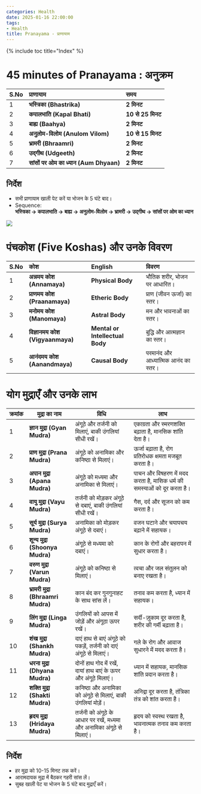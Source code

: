 ```yaml
---
categories: Health
date: 2025-01-16 22:00:00
tags:
- Health
title: Pranayama - प्राणायाम
---
```


{% include toc title="Index" %}

# 45 minutes of Pranayama : अनुक्रम

| S.No | प्राणायाम                              | समय               |
|:-----|:---------------------------------------|:------------------|
| 1    | **भस्त्रिका (Bhastrika)**              | **2 मिनट**        | 
| 2    | **कपालभाति (Kapal Bhati)**             | **10 से 25 मिनट** |
| 3    | **बाह्य (Baahya)**                     | **2 मिनट**        |
| 4    | **अनुलोम-विलोम (Anulom Vilom)**        | **10 से 15 मिनट** |
| 5    | **भ्रामरी (Bhraamri)**                 | **2 मिनट**        |
| 6    | **उद्गीथ (Udgeeth)**                   | **2 मिनट**        |
| 7    | **सांसों पर ओम का ध्यान (Aum Dhyaan)** | **2 मिनट**        |

## निर्देश
- सभी प्राणायाम खाली पेट करें या भोजन के 5 घंटे बाद।
- Sequence:  
  **भस्त्रिका → कपालभाति → बाह्य → अनुलोम-विलोम → भ्रामरी → उद्गीथ → सांसों पर ओम का ध्यान**  

![](https://www.youtube.com/watch?v=dpnClaC2yLg)

# पंचकोश (Five Koshas) और उनके विवरण

| S.No  | कोश                               | English                         | विवरण                                 |
|:------|:----------------------------------|:--------------------------------|:--------------------------------------|
| 1     | **अन्नमय कोश (Annamaya)**         | **Physical Body**               | भौतिक शरीर, भोजन पर आधारित।           |
| 2     | **प्राणमय कोश (Praanamaya)**      | **Etheric Body**                | प्राण (जीवन ऊर्जा) का स्तर।           |
| 3     | **मनोमय कोश (Manomaya)**          | **Astral Body**                 | मन और भावनाओं का स्तर।                |
| 4     | **विज्ञानमय कोश (Vigyaanmaya)**   | **Mental or Intellectual Body** | बुद्धि और आत्मज्ञान का स्तर।          |
| 5     | **आनंदमय कोश (Aanandmaya)**       | **Causal Body**                 | परमानंद और आध्यात्मिक आनंद का स्तर।   |


# योग मुद्राएँ और उनके लाभ

| क्रमांक | मुद्रा का नाम              | विधि                                                   | लाभ                                                       |
|--------|---------------------------|-------------------------------------------------------|----------------------------------------------------------|
| 1      | **ज्ञान मुद्रा (Gyan Mudra)** | अंगूठे और तर्जनी को मिलाएं, बाकी उंगलियां सीधी रखें।      | एकाग्रता और स्मरणशक्ति बढ़ाता है, मानसिक शांति देता है।       |
| 2      | **प्राण मुद्रा (Prana Mudra)** | अंगूठे को अनामिका और कनिष्ठा से मिलाएं।                  | ऊर्जा बढ़ाता है, रोग प्रतिरोधक क्षमता मजबूत करता है।         |
| 3      | **अपान मुद्रा (Apana Mudra)** | अंगूठे को मध्यमा और अनामिका से मिलाएं।                   | पाचन और विषहरण में मदद करता है, मासिक धर्म की समस्याओं को दूर करता है। |
| 4      | **वायु मुद्रा (Vayu Mudra)** | तर्जनी को मोड़कर अंगूठे से दबाएं, बाकी उंगलियां सीधी रखें।   | गैस, दर्द और सूजन को कम करता है।                          |
| 5      | **सूर्य मुद्रा (Surya Mudra)** | अनामिका को मोड़कर अंगूठे से दबाएं।                        | वजन घटाने और चयापचय बढ़ाने में सहायक।                     |
| 6      | **शून्य मुद्रा (Shoonya Mudra)** | अंगूठे से मध्यमा को दबाएं।                                | कान के रोगों और बहरापन में सुधार करता है।                |
| 7      | **वरुण मुद्रा (Varun Mudra)** | अंगूठे को कनिष्ठा से मिलाएं।                              | त्वचा और जल संतुलन को बनाए रखता है।                       |
| 8      | **भ्रामरी मुद्रा (Bhraamri Mudra)** | कान बंद कर गुनगुनाहट के साथ सांस लें।                     | तनाव कम करता है, ध्यान में सहायक।                        |
| 9      | **लिंग मुद्रा (Linga Mudra)** | उंगलियों को आपस में जोड़ें और अंगूठा ऊपर रखें।             | सर्दी-ज़ुकाम दूर करता है, शरीर की गर्मी बढ़ाता है।        |
| 10     | **शंख मुद्रा (Shankh Mudra)** | दाएं हाथ से बाएं अंगूठे को पकड़ें, तर्जनी को दाएं अंगूठे से मिलाएं।| गले के रोग और आवाज सुधारने में मदद करता है।              |
| 11     | **धरना मुद्रा (Dhyana Mudra)** | दोनों हाथ गोद में रखें, दायां हाथ बाएं के ऊपर और अंगूठे मिलाएं। | ध्यान में सहायक, मानसिक शांति प्रदान करता है।           |
| 12     | **शक्ति मुद्रा (Shakti Mudra)** | कनिष्ठा और अनामिका को अंगूठे से मिलाएं, बाकी उंगलियां मोड़ें।  | अनिद्रा दूर करता है, तंत्रिका तंत्र को शांत करता है।       |
| 13     | **ह्रदय मुद्रा (Hridaya Mudra)** | तर्जनी को अंगूठे के आधार पर रखें, मध्यमा और अनामिका अंगूठे से मिलाएं।| हृदय को स्वस्थ रखता है, भावनात्मक तनाव कम करता है।       |

## निर्देश
- हर मुद्रा को 10-15 मिनट तक करें।
- आरामदायक मुद्रा में बैठकर गहरी सांस लें।
- सुबह खाली पेट या भोजन के 5 घंटे बाद मुद्राएँ करें।
